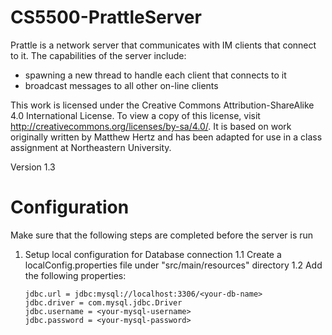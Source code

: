 # CS5500-PrattleServer
Prattle is a network server that communicates with IM clients that connect to it.  The capabilities of the server include:
* spawning a new thread to handle each client that connects to it
* broadcast messages to all other on-line clients

This work is licensed under the Creative Commons Attribution-ShareAlike 4.0 International License. To view a copy of this license, visit http://creativecommons.org/licenses/by-sa/4.0/. It is based on work originally written by Matthew Hertz and has been adapted for use in a class assignment at Northeastern University.

Version 1.3


# Configuration

Make sure that the following steps are completed before the server is run

1. Setup local configuration for Database connection
	1.1 Create a localConfig.properties file under "src/main/resources" directory
	1.2 Add the following properties:
    ``` properties
    jdbc.url = jdbc:mysql://localhost:3306/<your-db-name>
    jdbc.driver = com.mysql.jdbc.Driver
	jdbc.username = <your-mysql-username>
	jdbc.password = <your-mysql-password>
    ``` 